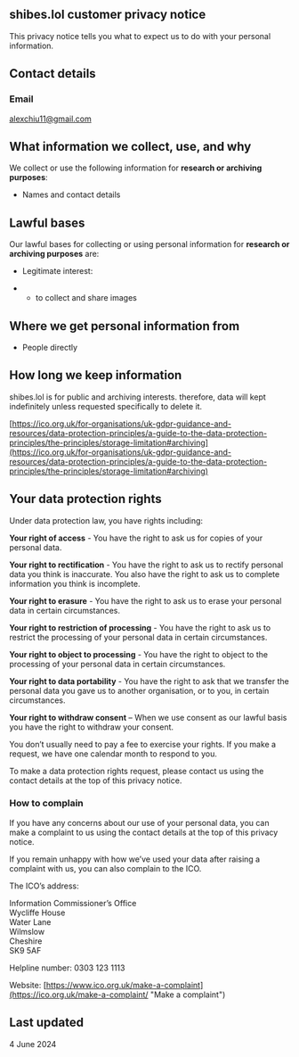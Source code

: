 ## shibes.lol customer privacy notice

This privacy notice tells you what to expect us to do with your personal information.

## Contact details

### Email

alexchiu11@gmail.com

## What information we collect, use, and why

We collect or use the following information for **research or archiving purposes**:

- Names and contact details

## Lawful bases

Our lawful bases for collecting or using personal information for **research or archiving purposes** are:

- Legitimate interest:

- - to collect and share images

## Where we get personal information from

- People directly

## How long we keep information

shibes.lol is for public and archiving interests. therefore, data will kept indefinitely unless requested specifically to delete it.

[https://ico.org.uk/for-organisations/uk-gdpr-guidance-and-resources/data-protection-principles/a-guide-to-the-data-protection-principles/the-principles/storage-limitation#archiving](https://ico.org.uk/for-organisations/uk-gdpr-guidance-and-resources/data-protection-principles/a-guide-to-the-data-protection-principles/the-principles/storage-limitation#archiving)

## Your data protection rights

Under data protection law, you have rights including:

**Your right of access** - You have the right to ask us for copies of your personal data.

**Your right to rectification** - You have the right to ask us to rectify personal data you think is inaccurate. You also have the right to ask us to complete information you think is incomplete.

**Your right to erasure** - You have the right to ask us to erase your personal data in certain circumstances.

**Your right to restriction of processing** - You have the right to ask us to restrict the processing of your personal data in certain circumstances.

**Your right to object to processing** - You have the right to object to the processing of your personal data in certain circumstances.

**Your right to data portability** - You have the right to ask that we transfer the personal data you gave us to another organisation, or to you, in certain circumstances.

**Your right to withdraw consent** – When we use consent as our lawful basis you have the right to withdraw your consent.

You don’t usually need to pay a fee to exercise your rights. If you make a request, we have one calendar month to respond to you.

To make a data protection rights request, please contact us using the contact details at the top of this privacy notice.

### How to complain

If you have any concerns about our use of your personal data, you can make a complaint to us using the contact details at the top of this privacy notice.

If you remain unhappy with how we’ve used your data after raising a complaint with us, you can also complain to the ICO.

The ICO’s address:

Information Commissioner’s Office  
Wycliffe House  
Water Lane  
Wilmslow  
Cheshire  
SK9 5AF

Helpline number: 0303 123 1113

Website: [https://www.ico.org.uk/make-a-complaint](https://ico.org.uk/make-a-complaint/ "Make a complaint")

## Last updated

4 June 2024
